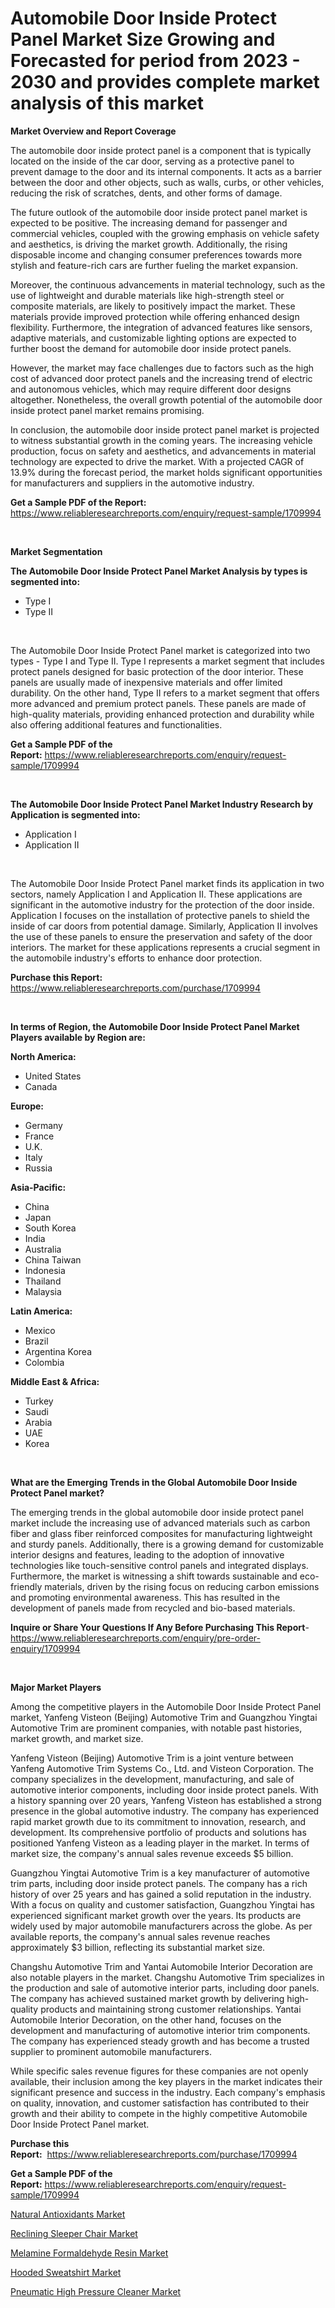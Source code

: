 <p><h1>Automobile Door Inside Protect Panel Market Size Growing and Forecasted for period from 2023 - 2030 and provides complete market analysis of this market</h1></p><p><strong>Market Overview and Report Coverage</strong></p>
<p><p>The automobile door inside protect panel is a component that is typically located on the inside of the car door, serving as a protective panel to prevent damage to the door and its internal components. It acts as a barrier between the door and other objects, such as walls, curbs, or other vehicles, reducing the risk of scratches, dents, and other forms of damage.</p><p>The future outlook of the automobile door inside protect panel market is expected to be positive. The increasing demand for passenger and commercial vehicles, coupled with the growing emphasis on vehicle safety and aesthetics, is driving the market growth. Additionally, the rising disposable income and changing consumer preferences towards more stylish and feature-rich cars are further fueling the market expansion.</p><p>Moreover, the continuous advancements in material technology, such as the use of lightweight and durable materials like high-strength steel or composite materials, are likely to positively impact the market. These materials provide improved protection while offering enhanced design flexibility. Furthermore, the integration of advanced features like sensors, adaptive materials, and customizable lighting options are expected to further boost the demand for automobile door inside protect panels.</p><p>However, the market may face challenges due to factors such as the high cost of advanced door protect panels and the increasing trend of electric and autonomous vehicles, which may require different door designs altogether. Nonetheless, the overall growth potential of the automobile door inside protect panel market remains promising.</p><p>In conclusion, the automobile door inside protect panel market is projected to witness substantial growth in the coming years. The increasing vehicle production, focus on safety and aesthetics, and advancements in material technology are expected to drive the market. With a projected CAGR of 13.9% during the forecast period, the market holds significant opportunities for manufacturers and suppliers in the automotive industry.</p></p>
<p><strong>Get a Sample PDF of the Report:</strong> <a href="https://www.reliableresearchreports.com/enquiry/request-sample/1709994">https://www.reliableresearchreports.com/enquiry/request-sample/1709994</a></p>
<p>&nbsp;</p>
<p><strong>Market Segmentation</strong></p>
<p><strong>The Automobile Door Inside Protect Panel Market Analysis by types is segmented into:</strong></p>
<p><ul><li>Type I</li><li>Type II</li></ul></p>
<p>&nbsp;</p>
<p><p>The Automobile Door Inside Protect Panel market is categorized into two types - Type I and Type II. Type I represents a market segment that includes protect panels designed for basic protection of the door interior. These panels are usually made of inexpensive materials and offer limited durability. On the other hand, Type II refers to a market segment that offers more advanced and premium protect panels. These panels are made of high-quality materials, providing enhanced protection and durability while also offering additional features and functionalities.</p></p>
<p><strong>Get a Sample PDF of the Report:</strong>&nbsp;<a href="https://www.reliableresearchreports.com/enquiry/request-sample/1709994">https://www.reliableresearchreports.com/enquiry/request-sample/1709994</a></p>
<p>&nbsp;</p>
<p><strong>The Automobile Door Inside Protect Panel Market Industry Research by Application is segmented into:</strong></p>
<p><ul><li>Application I</li><li>Application II</li></ul></p>
<p>&nbsp;</p>
<p><p>The Automobile Door Inside Protect Panel market finds its application in two sectors, namely Application I and Application II. These applications are significant in the automotive industry for the protection of the door inside. Application I focuses on the installation of protective panels to shield the inside of car doors from potential damage. Similarly, Application II involves the use of these panels to ensure the preservation and safety of the door interiors. The market for these applications represents a crucial segment in the automobile industry's efforts to enhance door protection.</p></p>
<p><strong>Purchase this Report:</strong>&nbsp; <a href="https://www.reliableresearchreports.com/purchase/1709994">https://www.reliableresearchreports.com/purchase/1709994</a></p>
<p>&nbsp;</p>
<p><strong>In terms of Region, the Automobile Door Inside Protect Panel Market Players available by Region are:</strong></p>
<p>
    <p> <strong> North America: </strong>
        <ul>
            <li>United States</li>
            <li>Canada</li>
        </ul>
        </p> 
    <p> <strong> Europe: </strong>
        <ul>
            <li>Germany</li>
            <li>France</li>
            <li>U.K.</li>
            <li>Italy</li>
            <li>Russia</li>
        </ul>
        </p> 
    <p> <strong> Asia-Pacific: </strong>
        <ul>
            <li>China</li>
            <li>Japan</li>
            <li>South Korea</li>
            <li>India</li>
            <li>Australia</li>
            <li>China Taiwan</li>
            <li>Indonesia</li>
            <li>Thailand</li>
            <li>Malaysia</li>
        </ul>
        </p> 
    <p> <strong> Latin America: </strong>
        <ul>
            <li>Mexico</li>
            <li>Brazil</li>
            <li>Argentina Korea</li>
            <li>Colombia</li>
        </ul>
        </p> 
    <p> <strong> Middle East & Africa: </strong>
        <ul>
            <li>Turkey</li>
            <li>Saudi</li>
            <li>Arabia</li>
            <li>UAE</li>
            <li>Korea</li>
        </ul>
    </p>
    </p>
<p>&nbsp;</p>
<p><strong>What are the Emerging Trends in the Global Automobile Door Inside Protect Panel market?</strong></p>
<p><p>The emerging trends in the global automobile door inside protect panel market include the increasing use of advanced materials such as carbon fiber and glass fiber reinforced composites for manufacturing lightweight and sturdy panels. Additionally, there is a growing demand for customizable interior designs and features, leading to the adoption of innovative technologies like touch-sensitive control panels and integrated displays. Furthermore, the market is witnessing a shift towards sustainable and eco-friendly materials, driven by the rising focus on reducing carbon emissions and promoting environmental awareness. This has resulted in the development of panels made from recycled and bio-based materials.</p></p>
<p><strong>Inquire or Share Your Questions If Any Before Purchasing This Report</strong>- <a href="https://www.reliableresearchreports.com/enquiry/pre-order-enquiry/1709994">https://www.reliableresearchreports.com/enquiry/pre-order-enquiry/1709994</a></p>
<p>&nbsp;</p>
<p><strong>Major Market Players</strong></p>
<p><p>Among the competitive players in the Automobile Door Inside Protect Panel market, Yanfeng Visteon (Beijing) Automotive Trim and Guangzhou Yingtai Automotive Trim are prominent companies, with notable past histories, market growth, and market size.</p><p>Yanfeng Visteon (Beijing) Automotive Trim is a joint venture between Yanfeng Automotive Trim Systems Co., Ltd. and Visteon Corporation. The company specializes in the development, manufacturing, and sale of automotive interior components, including door inside protect panels. With a history spanning over 20 years, Yanfeng Visteon has established a strong presence in the global automotive industry. The company has experienced rapid market growth due to its commitment to innovation, research, and development. Its comprehensive portfolio of products and solutions has positioned Yanfeng Visteon as a leading player in the market. In terms of market size, the company's annual sales revenue exceeds $5 billion.</p><p>Guangzhou Yingtai Automotive Trim is a key manufacturer of automotive trim parts, including door inside protect panels. The company has a rich history of over 25 years and has gained a solid reputation in the industry. With a focus on quality and customer satisfaction, Guangzhou Yingtai has experienced significant market growth over the years. Its products are widely used by major automobile manufacturers across the globe. As per available reports, the company's annual sales revenue reaches approximately $3 billion, reflecting its substantial market size.</p><p>Changshu Automotive Trim and Yantai Automobile Interior Decoration are also notable players in the market. Changshu Automotive Trim specializes in the production and sale of automotive interior parts, including door panels. The company has achieved sustained market growth by delivering high-quality products and maintaining strong customer relationships. Yantai Automobile Interior Decoration, on the other hand, focuses on the development and manufacturing of automotive interior trim components. The company has experienced steady growth and has become a trusted supplier to prominent automobile manufacturers.</p><p>While specific sales revenue figures for these companies are not openly available, their inclusion among the key players in the market indicates their significant presence and success in the industry. Each company's emphasis on quality, innovation, and customer satisfaction has contributed to their growth and their ability to compete in the highly competitive Automobile Door Inside Protect Panel market.</p></p>
<p><strong>Purchase this Report:</strong>&nbsp;&nbsp;<a href="https://www.reliableresearchreports.com/purchase/1709994">https://www.reliableresearchreports.com/purchase/1709994</a></p>
<p></p>
<p><strong>Get a Sample PDF of the Report:</strong>&nbsp;<a href="https://www.reliableresearchreports.com/enquiry/request-sample/1709994">https://www.reliableresearchreports.com/enquiry/request-sample/1709994</a></p>
<p><p><a href="https://www.linkedin.com/pulse/natural-antioxidants-market-research-report-provides-thorough-zjqsc/">Natural Antioxidants Market</a></p><p><a href="https://github.com/JameTravis/Market-Research-Report-List-2/blob/main/reclining-sleeper-chair-market.md">Reclining Sleeper Chair Market</a></p><p><a href="https://www.linkedin.com/pulse/melamine-formaldehyde-resin-market-share-amp-new-trends-analysis-62izc/">Melamine Formaldehyde Resin Market</a></p><p><a href="https://github.com/RichRobinson5/Market-Research-Report-List-2/blob/main/hooded-sweatshirt-market.md">Hooded Sweatshirt Market</a></p><p><a href="https://medium.com/@avarobertson1969/pneumatic-high-pressure-cleaner-market-competitive-analysis-market-trends-and-forecast-to-2030-309a19dc8443">Pneumatic High Pressure Cleaner Market</a></p></p>